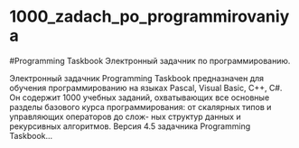 # 1000_zadach_po_programmirovaniya

#Programming Taskbook Электронный задачник по программированию. 

Электронный задачник Programming Taskbook предназначен для обучения программированию на языках Pascal, Visual Basic, C++, C#. Он содержит 1000 учебных заданий, охватывающих все основные разделы базового курса программирования: от скалярных типов и управляющих операторов до слож- ных структур данных и рекурсивных алгоритмов. Версия 4.5 задачника Programming Taskbook...
